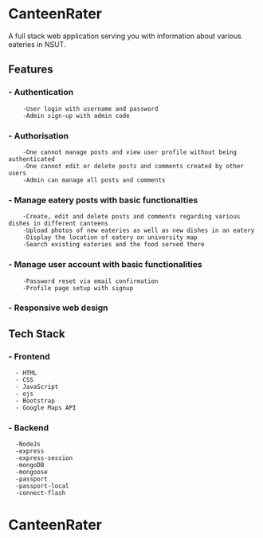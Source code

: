 # CanteenRater
A full stack web application serving you with information about various eateries in NSUT.

## **Features**

### - Authentication
        -User login with username and password
        -Admin sign-up with admin code
### - Authorisation
        -One cannot manage posts and view user profile without being authenticated
        -One cannot edit or delete posts and comments created by other users
        -Admin can manage all posts and comments
### - Manage eatery posts with basic functionalties
        -Create, edit and delete posts and comments regarding various dishes in different canteens
        -Upload photos of new eateries as well as new dishes in an eatery
        -Display the location of eatery on university map
        -Search existing eateries and the food served there
### - Manage user account with basic functionalities
        -Password reset via email confirmation
        -Profile page setup with signup
### - Responsive web design

## **Tech Stack**

### - Frontend
      - HTML
      - CSS 
      - JavaScript
      - ejs
      - Bootstrap
      - Google Maps API     
### - Backend
      -NodeJs
      -express
      -express-session
      -mongoDB
      -mongoose
      -passport
      -passport-local
      -connect-flash
      
      

# CanteenRater

